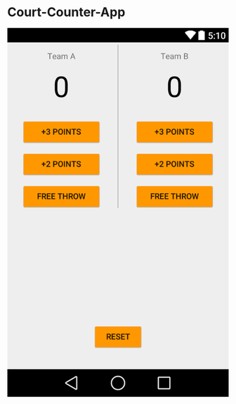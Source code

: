 # Court-Counter-App
![Alt text](https://github.com/ad-os/Court-Counter-App/blob/master/img.png "Court Counter App")
